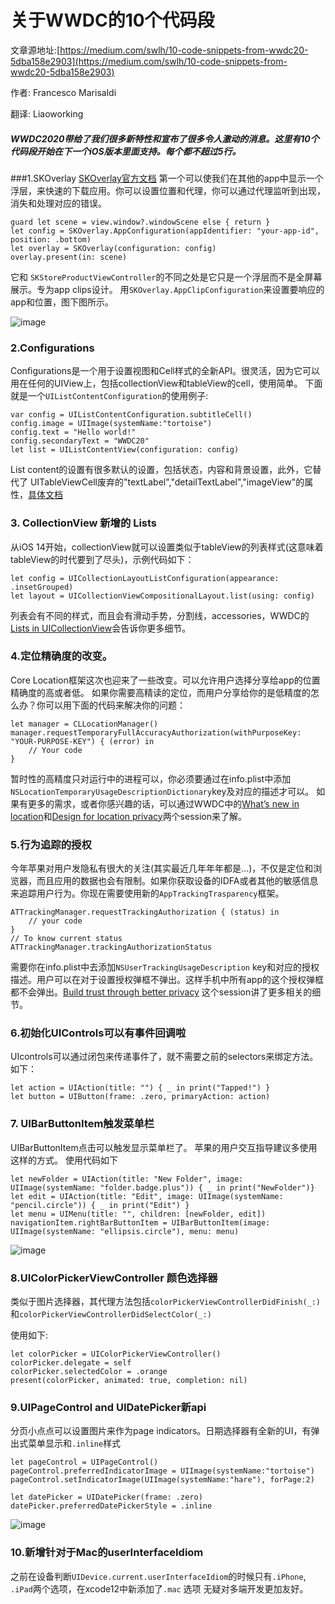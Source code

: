 # 关于WWDC的10个代码段

文章源地址:[https://medium.com/swlh/10-code-snippets-from-wwdc20-5dba158e2903](https://medium.com/swlh/10-code-snippets-from-wwdc20-5dba158e2903)

作者: Francesco Marisaldi

翻译: Liaoworking

##### WWDC2020带给了我们很多新特性和宣布了很多令人激动的消息。这里有10个代码段开始在下一个iOS版本里面支持。每个都不超过5行。

###1.SKOverlay
[SKOverlay官方文档](https://developer.apple.com/documentation/storekit/skoverlay)
第一个可以使我们在其他的app中显示一个浮层，来快速的下载应用。你可以设置位置和代理，你可以通过代理监听到出现，消失和处理对应的错误。

    guard let scene = view.window?.windowScene else { return }
    let config = SKOverlay.AppConfiguration(appIdentifier: "your-app-id", position: .bottom)
    let overlay = SKOverlay(configuration: config)
    overlay.present(in: scene)

它和 ```SKStoreProductViewController```的不同之处是它只是一个浮层而不是全屏幕展示。专为app clips设计。
用```SKOverlay.AppClipConfiguration```来设置要响应的app和位置，图下图所示。


![image](https://upload-images.jianshu.io/upload_images/1724449-9e6d42fa6ea8eca7.png?imageMogr2/auto-orient/strip%7CimageView2/2/w/1240)

### 2.Configurations

Configurations是一个用于设置视图和Cell样式的全新API。很灵活，因为它可以用在任何的UIView上，包括collectionView和tableView的cell，使用简单。
下面就是一个```UIListContentConfiguration```的使用例子:

    var config = UIListContentConfiguration.subtitleCell()
    config.image = UIImage(systemName:"tortoise")
    config.text = "Hello world!"
    config.secondaryText = "WWDC20"
    let list = UIListContentView(configuration: config)

List content的设置有很多默认的设置，包括状态，内容和背景设置，此外，它替代了 UITableViewCell废弃的"textLabel","detailTextLabel","imageView"的属性，[具体文档](https://developer.apple.com/documentation/uikit/views_and_controls/configurations)

### 3. CollectionView 新增的 Lists

从iOS 14开始，collectionView就可以设置类似于tableView的列表样式(这意味着tableView的时代要到了尽头)，示例代码如下：

    let config = UICollectionLayoutListConfiguration(appearance: .insetGrouped)
    let layout = UICollectionViewCompositionalLayout.list(using: config)

列表会有不同的样式，而且会有滑动手势，分割线，accessories，WWDC的[Lists in UICollectionView](https://developer.apple.com/videos/play/wwdc2020/10026/)会告诉你更多细节。

### 4.定位精确度的改变。
Core Location框架这次也迎来了一些改变。可以允许用户选择分享给app的位置精确度的高或者低。
如果你需要高精读的定位，而用户分享给你的是低精度的怎么办？你可以用下面的代码来解决你的问题：

    let manager = CLLocationManager()
    manager.requestTemporaryFullAccuracyAuthorization(withPurposeKey: "YOUR-PURPOSE-KEY") { (error) in
        // Your code
    }

暂时性的高精度只对运行中的进程可以，你必须要通过在info.plist中添加```NSLocationTemporaryUsageDescriptionDictionary```key及对应的描述才可以。 如果有更多的需求，或者你感兴趣的话，可以通过WWDC中的[What’s new in location](https://developer.apple.com/wwdc20/10660)和[Design for location privacy](https://developer.apple.com/wwdc20/10162)两个session来了解。

### 5.行为追踪的授权
今年苹果对用户发隐私有很大的关注(其实最近几年年年都是...)，不仅是定位和浏览器，而且应用的数据也会有限制。如果你获取设备的IDFA或者其他的敏感信息来追踪用户行为。你现在需要使用新的```AppTrackingTrasparency```框架。

    ATTrackingManager.requestTrackingAuthorization { (status) in
        // your code
    }
    // To know current status
    ATTrackingManager.trackingAuthorizationStatus

需要你在info.plist中去添加```NSUserTrackingUsageDescription``` key和对应的授权描述。用户可以在对于设置授权弹框不弹出。这样手机中所有app的这个授权弹框都不会弹出。[Build trust through better privacy](https://developer.apple.com/videos/play/wwdc2020/10676/) 这个session讲了更多相关的细节。


### 6.初始化UIControls可以有事件回调啦

UIcontrols可以通过闭包来传递事件了，就不需要之前的selectors来绑定方法。
如下：

    let action = UIAction(title: "") { _ in print("Tapped!") }
    let button = UIButton(frame: .zero, primaryAction: action)


### 7. UIBarButtonItem触发菜单栏
UIBarButtonItem点击可以触发显示菜单栏了。
苹果的用户交互指导建议多使用这样的方式。
使用代码如下


    let newFolder = UIAction(title: "New Folder", image: UIImage(systemName: "folder.badge.plus")) { _ in print("NewFolder")}
    let edit = UIAction(title: "Edit", image: UIImage(systemName: "pencil.circle")) { _ in print("Edit") }
    let menu = UIMenu(title: "", children: [newFolder, edit])
    navigationItem.rightBarButtonItem = UIBarButtonItem(image: UIImage(systemName: "ellipsis.circle"), menu: menu)


![image](https://upload-images.jianshu.io/upload_images/1724449-06bccec80525e91e.png?imageMogr2/auto-orient/strip%7CimageView2/2/w/1240)

### 8.UIColorPickerViewController 颜色选择器

类似于图片选择器，其代理方法包括```colorPickerViewControllerDidFinish(_:)```和```colorPickerViewControllerDidSelectColor(_:)```

使用如下:

    let colorPicker = UIColorPickerViewController()
    colorPicker.delegate = self
    colorPicker.selectedColor = .orange
    present(colorPicker, animated: true, completion: nil)


### 9.UIPageControl and UIDatePicker新api

分页小点点可以设置图片来作为page indicators。日期选择器有全新的UI，有弹出式菜单显示和```.inline```样式

    let pageControl = UIPageControl()
    pageControl.preferredIndicatorImage = UIImage(systemName:"tortoise")
    pageControl.setIndicatorImage(UIImage(systemName:"hare"), forPage:2)
    
    let datePicker = UIDatePicker(frame: .zero)
    datePicker.preferredDatePickerStyle = .inline

![image](https://upload-images.jianshu.io/upload_images/1724449-65e7ec3e2fc549aa.png?imageMogr2/auto-orient/strip%7CimageView2/2/w/1240)

### 10.新增针对于Mac的userInterfaceIdiom

之前在设备判断```UIDevice.current.userInterfaceIdiom```的时候只有```.iPhone```, ```.iPad```两个选项，在xcode12中新添加了```.mac``` 选项
无疑对多端开发更加友好。



